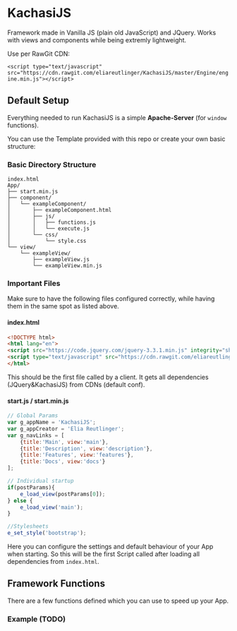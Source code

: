 # KachasiJS
Framework made in Vanilla JS (plain old JavaScript) and JQuery. Works with views and components while being extremly lightweight.

Use per RawGit CDN:

`<script type="text/javascript" src="https://cdn.rawgit.com/eliareutlinger/KachasiJS/master/Engine/engine.min.js"></script>`

## Default Setup
Everything needed to run KachasiJS is a simple **Apache-Server** (for `window` functions).

You can use the Template provided with this repo or create your own basic structure:

### Basic Directory Structure

```
index.html
App/
├── start.min.js
├── component/
│   └── exampleComponent/
│       ├── exampleComponent.html
│       ├── js/
│       │   ├── functions.js
│       │   └── execute.js
│       └── css/
│           └── style.css
└── view/
    └── exampleView/
        ├── exampleView.js
        └── exampleView.min.js
```

### Important Files
Make sure to have the following files configured correctly, while having them in the same spot as listed above.

#### index.html
```html
<!DOCTYPE html>
<html lang="en">
<script src="https://code.jquery.com/jquery-3.3.1.min.js" integrity="sha256-FgpCb/KJQlLNfOu91ta32o/NMZxltwRo8QtmkMRdAu8=" crossorigin="anonymous"></script>
<script type="text/javascript" src="https://cdn.rawgit.com/eliareutlinger/KachasiJS/master/Engine/engine.min.js"></script>
</html>
```
This should be the first file called by a client. It gets all dependencies (JQuery&KachasiJS) from CDNs (default conf).

#### start.js / start.min.js
```javascript
// Global Params
var g_appName = 'KachasiJS';
var g_appCreator = 'Elia Reutlinger';
var g_navLinks = [
    {title:'Main', view:'main'},
    {title:'Description', view:'description'},
    {title:'Features', view:'features'},
    {title:'Docs', view:'docs'}
];

// Individual startup
if(postParams){
    e_load_view(postParams[0]);
} else {
    e_load_view('main');
}

//Stylesheets
e_set_style('bootstrap');

```
Here you can configure the settings and default behaviour of your App when starting. So this will be the first Script called after loading all dependencies from `index.html`.

## Framework Functions
There are a few functions defined which you can use to speed up your App.

### Example (TODO)
